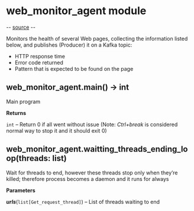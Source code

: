 # web_monitor_agent module
-- [source](https://github.com/elminster-aom/homeworks/blob/main/web_monitor_agent.py) --

Monitors the health of several Web pages, collecting the information listed below, and publishes (Producer) it on a Kafka topic:
* HTTP response time
* Error code returned
* Pattern that is expected to be found on the page 

## web_monitor_agent.main() → int
Main program

**Returns**

`int` – Return 0 if all went without issue (Note: _Ctrl+break_ is considered normal way to stop it and it should exit 0)

## web_monitor_agent.waitting_threads_ending_loop(threads: list)
Wait for threads to end, however these threads stop only when they’re killed; therefore process becomes a daemon and it runs for always

**Parameters**

***urls***(`list[Get_request_thread]`) – List of threads waiting to end
